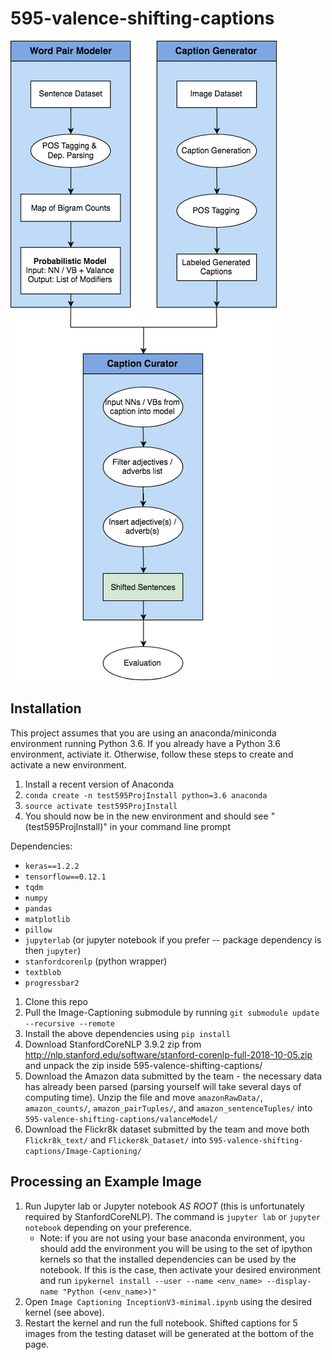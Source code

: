 # 595-valence-shifting-captions


![alt text](https://github.com/eczy/595-valence-shifting-captions/blob/master/projectFlow.png)


## Installation

This project assumes that you are using an anaconda/miniconda environment running Python 3.6.
If you already have a Python 3.6 environment, activiate it. Otherwise, follow these steps to create and activate a new environment.
1. Install a recent version of Anaconda
2. `conda create -n test595ProjInstall python=3.6 anaconda`
3. `source activate test595ProjInstall`
4. You should now be in the new environment and should see "(test595ProjInstall)" in your command line prompt


Dependencies:
- `keras==1.2.2`
- `tensorflow==0.12.1`
- `tqdm`
- `numpy`
- `pandas`
- `matplotlib`
- `pillow`
- `jupyterlab` (or jupyter notebook if you prefer -- package dependency is then `jupyter`)
- `stanfordcorenlp` (python wrapper)
- `textblob`
- `progressbar2`


1. Clone this repo
2. Pull the Image-Captioning submodule by running `git submodule update --recursive --remote`
2. Install the above dependencies using `pip install`
3. Download StanfordCoreNLP 3.9.2 zip from http://nlp.stanford.edu/software/stanford-corenlp-full-2018-10-05.zip and unpack the zip inside 595-valence-shifting-captions/
4. Download the Amazon data submitted by the team - the necessary data has already been parsed (parsing yourself will take several days of computing time). Unzip the file and move `amazonRawData/`, `amazon_counts/`, `amazon_pairTuples/`, and `amazon_sentenceTuples/` into `595-valence-shifting-captions/valanceModel/`
5. Download the Flickr8k dataset submitted by the team and move both `Flickr8k_text/` and `Flicker8k_Dataset/` into `595-valence-shifting-captions/Image-Captioning/`


## Processing an Example Image
1. Run Jupyter lab or Jupyter notebook *AS ROOT* (this is unfortunately required by StanfordCoreNLP).
The command is `jupyter lab` or `jupyter notebook` depending on your preference.
    - Note: if you are not using your base anaconda environment, you should add the
environment you will be using to the set of ipython kernels so that the installed
dependencies can be used by the notebook. If this is the case, then activate your desired environment and run
`ipykernel install --user --name <env_name> --display-name "Python (<env_name>)"`
2. Open `Image Captioning InceptionV3-minimal.ipynb` using the desired kernel (see above).
3. Restart the kernel and run the full notebook. Shifted captions for 5 images from
the testing dataset will be generated at the bottom of the page.
